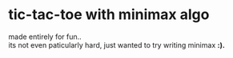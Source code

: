 # tic-tac-toe with minimax algo<br>
made entirely for fun..<br>
its not even paticularly hard, just wanted to try writing minimax <b>:)<b>.

